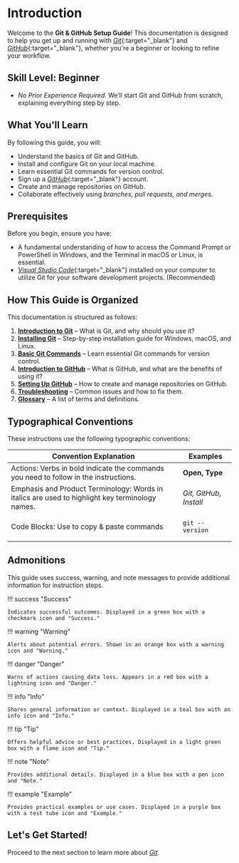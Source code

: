 # Introduction

Welcome to the **Git & GitHub Setup Guide**! This documentation is designed to help you get up and running with [_Git_](https://git-scm.com/){:target="\_blank"} and [_GitHub_](https://github.com/){:target="\_blank"}, whether you're a beginner or looking to refine your workflow.

## Skill Level: Beginner

- _No Prior Experience Required._ We’ll start Git and GitHub from scratch, explaining everything step by step.

## What You'll Learn

By following this guide, you will:

- Understand the basics of Git and GitHub.
- Install and configure Git on your local machine.
- Learn essential Git commands for version control.
- Sign up a [_GitHub_](https://github.com/signup?ref_cta=Sign+up&ref_loc=header+logged+out&ref_page=%2F&source=header-home){:target="\_blank"} account.
- Create and manage repositories on GitHub.
- Collaborate effectively using _branches, pull requests, and merges_.

## Prerequisites

Before you begin, ensure you have:

- A fundamental understanding of how to access the Command Prompt or PowerShell in Windows, and the Terminal in macOS or Linux, is essential.
- [_Visual Studio Code_](https://code.visualstudio.com/Download){:target="\_blank"} installed on your computer to utilize Git for your software development projects. (Recommended)

## How This Guide is Organized

This documentation is structured as follows:

1. **[Introduction to Git](set-1-intro-git.md)** – What is Git, and why should you use it?
2. **[Installing Git](set-2-installation.md)** – Step-by-step installation guide for Windows, macOS, and Linux.
3. **[Basic Git Commands](set-3-basic-git-commands.md)** – Learn essential Git commands for version control.
4. **[Introduction to GitHub](set-4-intro-github.md)** – What is GitHub, and what are the benefits of using it?
5. **[Setting Up GitHub](set-5-basic-github.md)** – How to create and manage repositories on GitHub.
6. **[Troubleshooting](troubleshooting.md)** – Common issues and how to fix them.
7. **[Glossary](glossary.md)** – A list of terms and definitions.

## Typographical Conventions

These instructions use the following typographic conventions:

| Convention Explanation                                                                          | Examples                              |
| ----------------------------------------------------------------------------------------------- | ------------------------------------- |
| Actions: Verbs in bold indicate the commands you need to follow in the instructions.            | **Open, Type**                        |
| Emphasis and Product Terminology: Words in italics are used to highlight key terminology names. | _Git, GitHub, Install_                |
| Code Blocks: Use to copy & paste commands                                                       | <pre><code>git --version</code></pre> |

## Admonitions

This guide uses success, warning, and note messages to provide additional information for instruction steps.

!!! success "Success"

    Indicates successful outcomes. Displayed in a green box with a checkmark icon and "Success."

!!! warning "Warning"

    Alerts about potential errors. Shown in an orange box with a warning icon and "Warning."

!!! danger "Danger"

    Warns of actions causing data loss. Appears in a red box with a lightning icon and "Danger."

!!! info "Info"

    Shares general information or context. Displayed in a teal box with an info icon and "Info."

!!! tip "Tip"

    Offers helpful advice or best practices. Displayed in a light green box with a flame icon and "Tip."

!!! note "Note"

    Provides additional details. Displayed in a blue box with a pen icon and "Note."

!!! example "Example"

    Provides practical examples or use cases. Displayed in a purple box with a test tube icon and "Example."

## Let's Get Started!

Proceed to the next section to learn more about [_Git_](set-1-intro-git.md).

